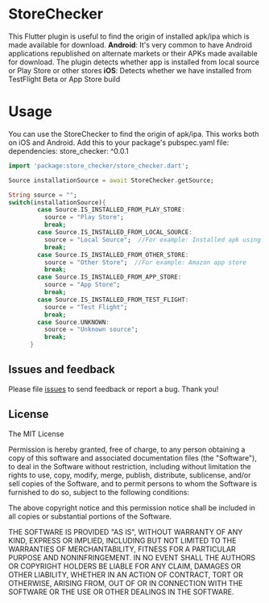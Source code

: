 # StoreChecker

This Flutter plugin is useful to find the origin of installed apk/ipa which is made available for download.
**Android**: It's very common to have Android applications republished on alternate markets or their APKs made available for download. The plugin detects whether app is installed from local source or Play Store or other stores
**iOS**: Detects whether we have installed from TestFlight Beta or App Store build

# Usage
You can use the StoreChecker to find the origin of apk/ipa. This works both on iOS and Android.
Add this to your package's pubspec.yaml file:
dependencies:
  store_checker: ^0.0.1

```dart
import 'package:store_checker/store_checker.dart';

Source installationSource = await StoreChecker.getSource;

String source = "";
switch(installationSource){
        case Source.IS_INSTALLED_FROM_PLAY_STORE:
          source = "Play Store";
          break;
        case Source.IS_INSTALLED_FROM_LOCAL_SOURCE:
          source = "Local Source";  //For example: Installed apk using adb commands, side loading or cloud
          break;
        case Source.IS_INSTALLED_FROM_OTHER_STORE:
          source = "Other Store";  //For example: Amazon app store
          break;
        case Source.IS_INSTALLED_FROM_APP_STORE:
          source = "App Store";
          break;
        case Source.IS_INSTALLED_FROM_TEST_FLIGHT:
          source = "Test Flight";
          break;
        case Source.UNKNOWN:
          source = "Unknown source";
          break;
      }
```

## Issues and feedback

Please file [issues](https://github.com/ravitejaavv/store_checker/issues) to send feedback or report a bug. Thank you!


## License

The MIT License

Permission is hereby granted, free of charge, to any person obtaining a copy of this software and associated documentation files (the "Software"), to deal in the Software without restriction, including without limitation the rights to use, copy, modify, merge, publish, distribute, sublicense, and/or sell copies of the Software, and to permit persons to whom the Software is furnished to do so, subject to the following conditions:

The above copyright notice and this permission notice shall be included in all copies or substantial portions of the Software.

THE SOFTWARE IS PROVIDED "AS IS", WITHOUT WARRANTY OF ANY KIND, EXPRESS OR IMPLIED, INCLUDING BUT NOT LIMITED TO THE WARRANTIES OF MERCHANTABILITY, FITNESS FOR A PARTICULAR PURPOSE AND NONINFRINGEMENT. IN NO EVENT SHALL THE AUTHORS OR COPYRIGHT HOLDERS BE LIABLE FOR ANY CLAIM, DAMAGES OR OTHER LIABILITY, WHETHER IN AN ACTION OF CONTRACT, TORT OR OTHERWISE, ARISING FROM, OUT OF OR IN CONNECTION WITH THE SOFTWARE OR THE USE OR OTHER DEALINGS IN THE SOFTWARE.
